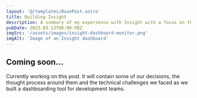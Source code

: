 ```yaml
---
layout: '@/templates/BasePost.astro'
title: Building Insight
description: A summary of my experience with Insight with a focus on the technical decisions and challenges.
pubDate: 2023-03-13T00:00:00Z
imgSrc: '/assets/images/insight-dashboard-monitor.png'
imgAlt: 'Image of an Insight dashboard'
---
```


## Coming soon...
Currently working on this post. It will contain some of our decisions, the thought process around them and the technical challenges we faced as we built a dashboarding tool for development teams.
